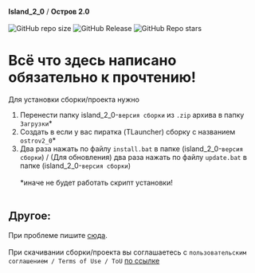  **Island_2_0** / **Остров 2.0**<br><br>
![GitHub repo size](https://img.shields.io/github/repo-size/Sssprt/Island_2_0)
![GitHub Release](https://img.shields.io/github/v/release/Sssprt/Island_2_0)
![GitHub Repo stars](https://img.shields.io/github/stars/Sssprt/Island_2_0)


# Всё что здесь написано обязательно к прочтению!
Для установки сборки/проекта нужно<br>
1. Перенести папку island_2_0-`версия сборки` из `.zip` архива в папку `Загрузки`\*<br>
2. Создать в если у вас пиратка (TLauncher) сборку с названием `ostrov2_0`\*<br>
3. Два раза нажать по файлу `install.bat` в папке (island_2_0-`версия сборки`) / (Для обновления) два раза нажать по файлу `update.bat` в папке (island_2_0-`версия сборки`)
<br><br>*иначе не будет работать скрипт установки!<br><br>

## Другое:
При проблеме пишите [сюда](https://github.com/Sssprt/Island_2_0/issues/new/choose).<br><br>
При скачивании сборки/проекта вы соглашаетесь с `пользовательским соглашением / Terms of Use / ToU` [по ссылке](https://github.com/Sssprt/Island_2_0/blob/main/configuration/ToU.md)

